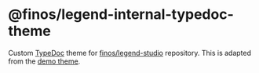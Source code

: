 # @finos/legend-internal-typedoc-theme

Custom [TypeDoc](https://typedoc.org/) theme for [finos/legend-studio](https://github.com/finos/legend-studio) repository. This is adapted from the [demo theme](https://github.com/Gerrit0/typedoc-custom-theme-demo).
